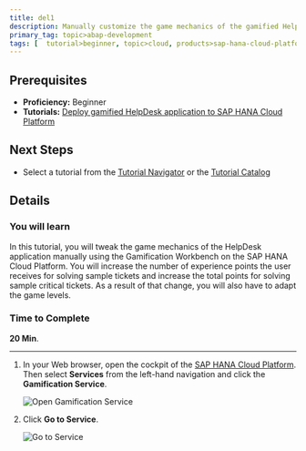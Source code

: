 ```yaml
---
title: del1
description: Manually customize the game mechanics of the gamified HelpDesk application using the Gamification Workbench on the SAP HANA Cloud Platform.
primary_tag: topic>abap-development
tags: [  tutorial>beginner, topic>cloud, products>sap-hana-cloud-platform ]
---
```

## Prerequisites  
 - **Proficiency:** Beginner
 - **Tutorials:** [Deploy gamified HelpDesk application to SAP HANA Cloud Platform](http://go.sap.com/developer/tutorials/hcp-deploy-gamified-application.html)

## Next Steps
 - Select a tutorial from the [Tutorial Navigator](http://go.sap.com/developer/tutorial-navigator.html) or the [Tutorial Catalog](http://go.sap.com/developer/tutorials.html)

## Details
### You will learn  
In this tutorial, you will tweak the game mechanics of the HelpDesk application manually using the Gamification Workbench on the SAP HANA Cloud Platform. You will increase the number of experience points the user receives for solving sample tickets and increase the total points for solving sample critical tickets. As a result of that change, you will also have to adapt the game levels.

### Time to Complete
**20 Min**.

---

1. In your Web browser, open the cockpit of the [SAP HANA Cloud Platform](https://account.hanatrial.ondemand.com/cockpit). Then select **Services** from the left-hand navigation and click the **Gamification Service**.

    ![Open Gamification Service](1.png)

2. Click **Go to Service**.

    ![Go to Service](2.png)
